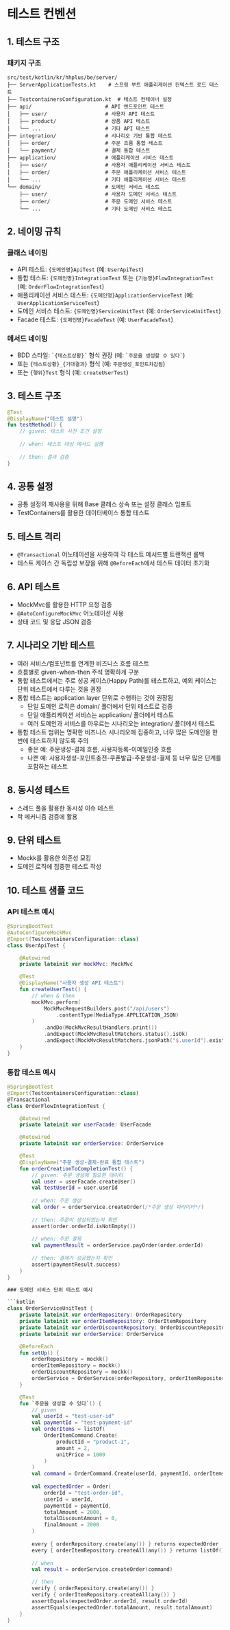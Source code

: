 # 테스트 컨벤션

## 1. 테스트 구조

### 패키지 구조
```
src/test/kotlin/kr/hhplus/be/server/
├── ServerApplicationTests.kt    # 스프링 부트 애플리케이션 컨텍스트 로드 테스트
├── TestcontainersConfiguration.kt  # 테스트 컨테이너 설정
├── api/                        # API 엔드포인트 테스트
│   ├── user/                   # 사용자 API 테스트
│   ├── product/                # 상품 API 테스트
│   └── ...                     # 기타 API 테스트
├── integration/                # 시나리오 기반 통합 테스트
│   ├── order/                  # 주문 흐름 통합 테스트
│   └── payment/                # 결제 통합 테스트
├── application/                # 애플리케이션 서비스 테스트
│   ├── user/                   # 사용자 애플리케이션 서비스 테스트
│   ├── order/                  # 주문 애플리케이션 서비스 테스트
│   └── ...                     # 기타 애플리케이션 서비스 테스트
└── domain/                     # 도메인 서비스 테스트
    ├── user/                   # 사용자 도메인 서비스 테스트
    ├── order/                  # 주문 도메인 서비스 테스트
    └── ...                     # 기타 도메인 서비스 테스트
```

## 2. 네이밍 규칙

### 클래스 네이밍
- API 테스트: `{도메인명}ApiTest` (예: `UserApiTest`)
- 통합 테스트: `{도메인명}IntegrationTest` 또는 `{기능명}FlowIntegrationTest` (예: `OrderFlowIntegrationTest`)
- 애플리케이션 서비스 테스트: `{도메인명}ApplicationServiceTest` (예: `UserApplicationServiceTest`)
- 도메인 서비스 테스트: `{도메인명}ServiceUnitTest` (예: `OrderServiceUnitTest`)
- Facade 테스트: `{도메인명}FacadeTest` (예: `UserFacadeTest`)

### 메서드 네이밍
- BDD 스타일: `` `{테스트상황}` `` 형식 권장 (예: `` `주문을 생성할 수 있다` ``)
- 또는 `{테스트상황}_{기대결과}` 형식 (예: `주문생성_포인트차감됨`)
- 또는 `{행위}Test` 형식 (예: `createUserTest`)

## 3. 테스트 구조
```kotlin
@Test
@DisplayName("테스트 설명")
fun testMethod() {
    // given: 테스트 사전 조건 설정
    
    // when: 테스트 대상 메서드 실행
    
    // then: 결과 검증
}
```

## 4. 공통 설정
- 공통 설정의 재사용을 위해 Base 클래스 상속 또는 설정 클래스 임포트
- TestContainers를 활용한 데이터베이스 통합 테스트

## 5. 테스트 격리
- `@Transactional` 어노테이션을 사용하여 각 테스트 메서드별 트랜잭션 롤백
- 테스트 케이스 간 독립성 보장을 위해 `@BeforeEach`에서 테스트 데이터 초기화

## 6. API 테스트
- MockMvc를 활용한 HTTP 요청 검증
- `@AutoConfigureMockMvc` 어노테이션 사용
- 상태 코드 및 응답 JSON 검증

## 7. 시나리오 기반 테스트
- 여러 서비스/컴포넌트를 연계한 비즈니스 흐름 테스트
- 흐름별로 given-when-then 주석 명확하게 구분
- 통합 테스트에서는 주로 성공 케이스(Happy Path)를 테스트하고, 예외 케이스는 단위 테스트에서 다루는 것을 권장
- 통합 테스트는 application layer 단위로 수행하는 것이 권장됨
  - 단일 도메인 로직은 domain/ 폴더에서 단위 테스트로 검증
  - 단일 애플리케이션 서비스는 application/ 폴더에서 테스트
  - 여러 도메인과 서비스를 아우르는 시나리오는 integration/ 폴더에서 테스트
- 통합 테스트 범위는 명확한 비즈니스 시나리오에 집중하고, 너무 많은 도메인을 한 번에 테스트하지 않도록 주의
  - 좋은 예: 주문생성-결제 흐름, 사용자등록-이메일인증 흐름
  - 나쁜 예: 사용자생성-포인트충전-쿠폰발급-주문생성-결제 등 너무 많은 단계를 포함하는 테스트

## 8. 동시성 테스트
- 스레드 풀을 활용한 동시성 이슈 테스트
- 락 메커니즘 검증에 활용

## 9. 단위 테스트
- Mockk를 활용한 의존성 모킹
- 도메인 로직에 집중한 테스트 작성

## 10. 테스트 샘플 코드

### API 테스트 예시

```kotlin
@SpringBootTest
@AutoConfigureMockMvc
@Import(TestcontainersConfiguration::class)
class UserApiTest {

    @Autowired
    private lateinit var mockMvc: MockMvc

    @Test
    @DisplayName("사용자 생성 API 테스트")
    fun createUserTest() {
        // when & then
        mockMvc.perform(
            MockMvcRequestBuilders.post("/api/users")
                .contentType(MediaType.APPLICATION_JSON)
        )
            .andDo(MockMvcResultHandlers.print())
            .andExpect(MockMvcResultMatchers.status().isOk)
            .andExpect(MockMvcResultMatchers.jsonPath("$.userId").exists())
    }
}
```

### 통합 테스트 예시

```kotlin
@SpringBootTest
@Import(TestcontainersConfiguration::class)
@Transactional
class OrderFlowIntegrationTest {

    @Autowired
    private lateinit var userFacade: UserFacade

    @Autowired
    private lateinit var orderService: OrderService

    @Test
    @DisplayName("주문 생성-결제-완료 통합 테스트")
    fun orderCreationToCompletionTest() {
        // given: 주문 생성에 필요한 데이터
        val user = userFacade.createUser()
        val testUserId = user.userId
        
        // when: 주문 생성
        val order = orderService.createOrder(/*주문 생성 파라미터*/)
        
        // then: 주문이 생성되었는지 확인
        assert(order.orderId.isNotEmpty())
        
        // when: 주문 결제
        val paymentResult = orderService.payOrder(order.orderId)
        
        // then: 결제가 성공했는지 확인
        assert(paymentResult.success)
    }
}

### 도메인 서비스 단위 테스트 예시

```kotlin
class OrderServiceUnitTest {
    private lateinit var orderRepository: OrderRepository
    private lateinit var orderItemRepository: OrderItemRepository
    private lateinit var orderDiscountRepository: OrderDiscountRepository
    private lateinit var orderService: OrderService

    @BeforeEach
    fun setUp() {
        orderRepository = mockk()
        orderItemRepository = mockk()
        orderDiscountRepository = mockk()
        orderService = OrderService(orderRepository, orderItemRepository, orderDiscountRepository)
    }

    @Test
    fun `주문을 생성할 수 있다`() {
        // given
        val userId = "test-user-id"
        val paymentId = "test-payment-id"
        val orderItems = listOf(
            OrderItemCommand.Create(
                productId = "product-1",
                amount = 2,
                unitPrice = 1000
            )
        )
        val command = OrderCommand.Create(userId, paymentId, orderItems)
        
        val expectedOrder = Order(
            orderId = "test-order-id",
            userId = userId,
            paymentId = paymentId,
            totalAmount = 2000,
            totalDiscountAmount = 0,
            finalAmount = 2000
        )
        
        every { orderRepository.create(any()) } returns expectedOrder
        every { orderItemRepository.createAll(any()) } returns listOf()
        
        // when
        val result = orderService.createOrder(command)

        // then
        verify { orderRepository.create(any()) }
        verify { orderItemRepository.createAll(any()) }
        assertEquals(expectedOrder.orderId, result.orderId)
        assertEquals(expectedOrder.totalAmount, result.totalAmount)
    }
} 